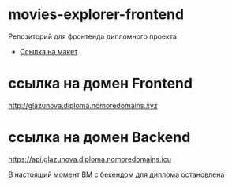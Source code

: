 # movies-explorer-frontend
Репозиторий для фронтенда дипломного проекта

* [Ссылка на макет](https://disk.yandex.ru/d/OiBa8MBXbw91Ag)

# ссылка на домен Frontend
http://glazunova.diploma.nomoredomains.xyz

# ссылка на домен Backend
https://api.glazunova.diploma.nomoredomains.icu

В настоящий момент ВМ с бекендом для диплома остановлена
